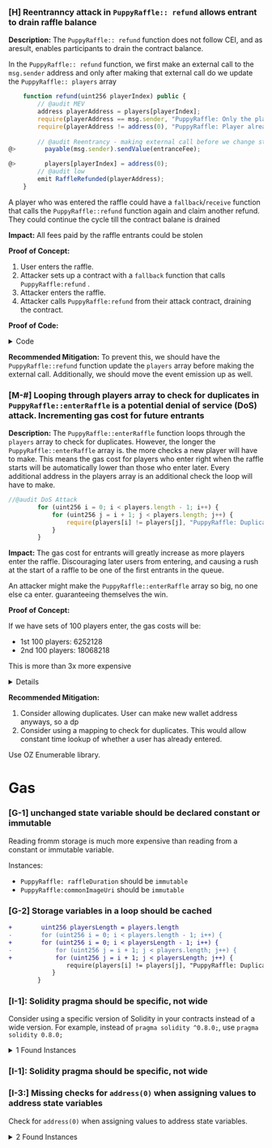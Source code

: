 ### [H] Reentranncy attack in `PuppyRaffle:: refund` allows entrant to drain raffle balance

**Description:** The `PuppyRaffle:: refund` function does not follow CEI, and as aresult, enables participants to drain the contract balance.

In the `PuppyRaffle:: refund` function, we first make an external call to the `msg.sender` address and only after making that external call do we update the `PuppyRaffle:: players` array

```javascript
    function refund(uint256 playerIndex) public {
        // @audit MEV
        address playerAddress = players[playerIndex];
        require(playerAddress == msg.sender, "PuppyRaffle: Only the player can refund");
        require(playerAddress != address(0), "PuppyRaffle: Player already refunded, or is not active");
        
        // @audit Reentrancy - making external call before we change state
@>        payable(msg.sender).sendValue(entranceFee);

@>        players[playerIndex] = address(0);
        // @audit low 
        emit RaffleRefunded(playerAddress);
    }
```

A player who was entered the raffle could have a `fallback`/`receive` function that calls the `PuppyRaffle::refund` function again and claim another refund. They could continue the cycle
till the contract balane is drained

**Impact:** All fees paid by the raffle entrants could be stolen

**Proof of Concept:**

1. User enters the raffle.
2. Attacker sets up a contract with a `fallback` function that calls `PuppyRaffle:refund` .
3. Attacker enters the raffle.
4. Attacker calls `PuppyRaffle:refund` from their attack contract, draining the contract.

**Proof of Code:**

<details>

<summary>Code</summary>

Place the following into

```javascript
        function test_reentrancyRefund() public  {

        address[] memory players = new address[](4);
        players[0] = playerOne;
        players[1] = playerTwo;
        players[2] = playerThree;
        players[3] = playerFour;
        puppyRaffle.enterRaffle{value: entranceFee * 4}(players);

        ReentrancyAttacker attackerContract = new ReentrancyAttacker(puppyRaffle);
        address attackUser = makeAddr("attackUser");
        //give attacker money
        vm.deal(attackUser, 1 ether);

        uint256 startingAttackContractBalance = address(attackerContract).balance;
        uint256 startingContractBalance = address(puppyRaffle).balance;

        //attackerContract
        vm.prank(attackUser);
        attackerContract.attack{value: entranceFee }();

        console.log("starting attacker contract balance: ", startingAttackContractBalance);
        console.log("starting contract balance: ", startingContractBalance);

        console.log("ending attacker contract balance: ", address(attackerContract).balance);
        console.log("ending contract balance: ", address(puppyRaffle).balance);

    }
```

</details>

**Recommended Mitigation:**  To prevent this, we should have the ```PuppyRaffle::refund``` function update the `players` array before making the external call. Additionally, we should move the event emission up as well.


### [M-#] Looping through players array to check for duplicates in `PuppyRaffle::enterRaffle` is a potential denial of service (DoS) attack. Incrementing gas cost for future entrants

**Description:** The `PuppyRaffle::enterRaffle` function loops through the `players` array to check for duplicates. However, the longer the `PuppyRaffle::enterRaffle` array is. the more checks a new player will have to make. This means the gas cost for players who enter right when the raffle starts will be automatically lower than those who enter later. Every additional address in the players array is an additional check the loop will have to make.

```javascript
//@audit DoS Attack
        for (uint256 i = 0; i < players.length - 1; i++) {
            for (uint256 j = i + 1; j < players.length; j++) {
                require(players[i] != players[j], "PuppyRaffle: Duplicate player");
            }
        }

```


**Impact:** The gas cost for entrants will greatly increase as more players enter the raffle. Discouraging later users from entering, and causing a rush at the start of a raffle to be one of the first entrants in the queue.

An attacker might make the `PuppyRaffle::enterRaffle` array so big, no one else ca enter. guaranteeing themselves the win.

**Proof of Concept:**

If we have sets of 100 players enter, the gas costs will be:
- 1st 100 players: 6252128
- 2nd 100 players: 18068218

This is more than 3x more expensive

<details>

<summmary>PoC</summary>

Place the followinng test into `PuppyRaffleTest.t.sol` ::

```javascript
    function test_denialOfService() public {
        // address[] memory players = new address[](1);
        // players[0] = playerOne;
        // puppyRaffle.enterRaffle{value: entranceFee}(players);
        // assertEq(puppyRaffle.players(0), playerOne);
        vm.txGasPrice(1);

        //Let's enter 100 players
        uint256 playersNum = 100;
        address[] memory players = new address[](playersNum);
        for (uint256 i=0; i<playersNum; i++){
            players[i] = address(i);
        }

        //see how much gas it costs
        uint256 gasStart = gasleft();
        puppyRaffle.enterRaffle{value: entranceFee * players.length }(players);
        uint256 gasEnd = gasleft();

        uint256 gasUsedFirst = (gasStart - gasEnd) * tx.gasprice;

        console.log("Gas cost of the first 100 players", gasUsedFirst);



        //Second 100
        address[] memory playersTwo = new address[](playersNum);
        for (uint256 i=0; i<playersNum; i++){
            playersTwo[i] = address(i + playersNum );
        }

        //see how much gas it costs
        uint256 gasStartSecond = gasleft();
        puppyRaffle.enterRaffle{value: entranceFee * players.length }(playersTwo);
        uint256 gasEndSecond = gasleft();

        uint256 gasUsedSecond = (gasStartSecond - gasEndSecond) * tx.gasprice;

        console.log("Gas cost of the second 100 players", gasUsedSecond);

        assert(gasUsedFirst < gasUsedSecond);

    }
```

</details>


**Recommended Mitigation:**

1. Consider allowing duplicates. User can make new wallet address anyways, so a dp
2. Consider using a mapping to check for duplicates. This would allow constant time lookup of whether a user has already entered.

Use OZ Enumerable library.

# Gas

### [G-1] unchanged state variable should be declared constant or immutable

Reading fromm storage is much more expensive than reading from a constant or
immutable variable.

Instances:
- `PuppyRaffle: raffleDuration` should be `immutable`
- `PuppyRaffle:commonImageUri` should be `immutable`


### [G-2] Storage variables in a loop should be cached

```diff
+        uint256 playersLength = players.length
-        for (uint256 i = 0; i < players.length - 1; i++) {
+        for (uint256 i = 0; i < playersLength - 1; i++) {
-            for (uint256 j = i + 1; j < players.length; j++) {
+            for (uint256 j = i + 1; j < playersLength; j++) {
                require(players[i] != players[j], "PuppyRaffle: Duplicate player");
            }
        }

```


### [I-1]: Solidity pragma should be specific, not wide

Consider using a specific version of Solidity in your contracts instead of a wide version. For example, instead of `pragma solidity ^0.8.0;`, use `pragma solidity 0.8.0;`

<details><summary>1 Found Instances</summary>


- Found in src/PuppyRaffle.sol [Line: 2](src/PuppyRaffle.sol#L2)

	```solidity
	pragma solidity ^0.7.6;
	```

</details>

### [I-1]: Solidity pragma should be specific, not wide


### [I-3:] Missing checks for `address(0)` when assigning values to address state variables

Check for `address(0)` when assigning values to address state variables.

<details><summary>2 Found Instances</summary>


- Found in src/PuppyRaffle.sol [Line: 65](src/PuppyRaffle.sol#L65)

	```solidity
	        feeAddress = _feeAddress;
	```

- Found in src/PuppyRaffle.sol [Line: 209](src/PuppyRaffle.sol#L209)

	```solidity
	        feeAddress = newFeeAddress;
	```

</details>
